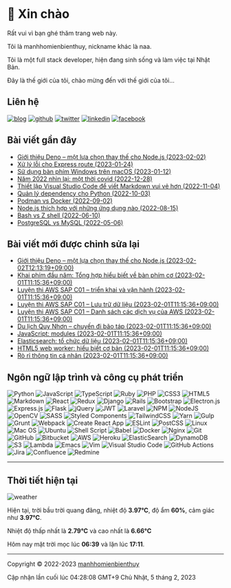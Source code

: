 # 👋 Xin chào

Rất vui vì bạn ghé thăm trang web này.

Tôi là manhhomienbienthuy, nickname khác là naa.

Tôi là một full stack developer, hiện đang sinh sống và làm việc tại Nhật Bản.

Đây là thế giới của tôi, chào mừng đến với thế giới của tôi...

## Liên hệ

[![blog](https://img.shields.io/badge/Website-14A0C4?style=for-the-badge&logo=pelican&logoColor=white)](https://manhhomienbienthuy.github.io/)
[![github](https://img.shields.io/badge/GitHub-%2312100E.svg?&style=for-the-badge&logo=Github&logoColor=white)](https://github.com/manhhomienbienthuy)
[![twitter](https://img.shields.io/badge/twitter-%231DA1F2.svg?&style=for-the-badge&logo=twitter&logoColor=white)](https://twitter.com/_naa_4f)
[![linkedin](https://img.shields.io/badge/linkedin-%230077B5.svg?&style=for-the-badge&logo=linkedin&logoColor=white)](https://www.linkedin.com/in/manhhomienbienthuy)
[![facebook](https://img.shields.io/badge/Facebook-%231877F2.svg?style=for-the-badge&logo=Facebook&logoColor=white)](https://www.facebook.com/manhhomienbienthuy)

## Bài viết gần đây

- [Giới thiệu Deno – một lựa chọn thay thế cho Node.js (2023-02-02)](https://manhhomienbienthuy.github.io/2023/02/02/gioi-thieu-deno-mot-lua-chon-thay-the-cho-nodejs.html)
- [Xử lý lỗi cho Express route (2023-01-24)](https://manhhomienbienthuy.github.io/2023/01/24/xu-ly-loi-cho-express-route.html)
- [Sử dụng bàn phím Windows trên macOS (2023-01-12)](https://manhhomienbienthuy.github.io/2023/01/12/su-dung-ban-phim-windows-tren-macos.html)
- [Năm 2022 nhìn lại: một thời covid (2022-12-28)](https://manhhomienbienthuy.github.io/2022/12/28/nam-2022-nhin-lai-mot-thoi-covid.html)
- [Thiết lập Visual Studio Code để viết Markdown vui vẻ hơn (2022-11-04)](https://manhhomienbienthuy.github.io/2022/11/04/thiet-lap-visual-studio-code-de-viet-markdown-vui-ve-hon.html)
- [Quản lý dependency cho Python (2022-10-03)](https://manhhomienbienthuy.github.io/2022/10/03/quan-ly-dependency-cho-python.html)
- [Podman vs Docker (2022-09-02)](https://manhhomienbienthuy.github.io/2022/09/02/podman-vs-docker.html)
- [Node.js thích hợp với những ứng dụng nào (2022-08-15)](https://manhhomienbienthuy.github.io/2022/08/15/nodejs-thich-hop-voi-nhung-ung-dung-nao.html)
- [Bash vs Z shell (2022-06-10)](https://manhhomienbienthuy.github.io/2022/06/10/bash-vs-z-shell.html)
- [PostgreSQL vs MySQL (2022-05-06)](https://manhhomienbienthuy.github.io/2022/05/06/postgresql-vs-mysql.html)

## Bài viết mới được chỉnh sửa lại

- [Giới thiệu Deno – một lựa chọn thay thế cho Node.js (2023-02-02T12:13:19+09:00)](https://manhhomienbienthuy.github.io/2023/02/02/gioi-thieu-deno-mot-lua-chon-thay-the-cho-nodejs.html)
- [Khai phím đầu năm: Tổng hợp hiểu biết về bàn phím cơ (2023-02-01T11:15:36+09:00)](https://manhhomienbienthuy.github.io/2022/01/04/khai-phim-dau-nam-tong-hop-hieu-biet-ve-ban-phim-co.html)
- [Luyện thi AWS SAP C01 – triển khai và vận hành (2023-02-01T11:15:36+09:00)](https://manhhomienbienthuy.github.io/2021/01/20/luyen-thi-aws-sap-c01-trien-khai-va-van-hanh.html)
- [Luyện thi AWS SAP C01 – Lưu trữ dữ liệu (2023-02-01T11:15:36+09:00)](https://manhhomienbienthuy.github.io/2020/09/05/luyen-thi-aws-sap-c01-luu-tru-du-lieu.html)
- [Luyện thi AWS SAP C01 – Danh sách các dịch vụ của AWS (2023-02-01T11:15:36+09:00)](https://manhhomienbienthuy.github.io/2020/08/27/luyen-thi-aws-sap-c01-danh-sach-cac-dich-vu-cua-aws.html)
- [Du lịch Quy Nhơn – chuyến đi bão táp (2023-02-01T11:15:36+09:00)](https://manhhomienbienthuy.github.io/2020/01/21/du-lich-quy-nhon-chuyen-di-bao-tap.html)
- [JavaScript: modules (2023-02-01T11:15:36+09:00)](https://manhhomienbienthuy.github.io/2019/08/19/javascript-modules.html)
- [Elasticsearch: tổ chức dữ liệu (2023-02-01T11:15:36+09:00)](https://manhhomienbienthuy.github.io/2019/06/20/elasticsearch-to-chuc-du-lieu.html)
- [HTML5 web worker: hiểu biết cơ bản (2023-02-01T11:15:36+09:00)](https://manhhomienbienthuy.github.io/2018/11/20/html5-web-worker-hieu-biet-co-ban.html)
- [Rò rỉ thông tin cá nhân (2023-02-01T11:15:36+09:00)](https://manhhomienbienthuy.github.io/2018/11/09/ro-ri-thong-tin-ca-nhan.html)

## Ngôn ngữ lập trình và công cụ phát triển

![Python](https://img.shields.io/badge/python-3670A0?style=for-the-badge&logo=python&logoColor=ffdd54)
![JavaScript](https://img.shields.io/badge/javascript-%23323330.svg?style=for-the-badge&logo=javascript&logoColor=%23F7DF1E)
![TypeScript](https://img.shields.io/badge/typescript-%23007ACC.svg?style=for-the-badge&logo=typescript&logoColor=white)
![Ruby](https://img.shields.io/badge/ruby-%23CC342D.svg?style=for-the-badge&logo=ruby&logoColor=white)
![PHP](https://img.shields.io/badge/php-%23777BB4.svg?style=for-the-badge&logo=php&logoColor=white)
![CSS3](https://img.shields.io/badge/css3-%231572B6.svg?style=for-the-badge&logo=css3&logoColor=white)
![HTML5](https://img.shields.io/badge/html5-%23E34F26.svg?style=for-the-badge&logo=html5&logoColor=white)
![Markdown](https://img.shields.io/badge/markdown-%23000000.svg?style=for-the-badge&logo=markdown&logoColor=white)
![React](https://img.shields.io/badge/react-%2320232a.svg?style=for-the-badge&logo=react&logoColor=%2361DAFB)
![Redux](https://img.shields.io/badge/redux-%23593d88.svg?style=for-the-badge&logo=redux&logoColor=white)
![Django](https://img.shields.io/badge/django-%23092E20.svg?style=for-the-badge&logo=django&logoColor=white)
![Rails](https://img.shields.io/badge/rails-%23CC0000.svg?style=for-the-badge&logo=ruby-on-rails&logoColor=white)
![Bootstrap](https://img.shields.io/badge/bootstrap-%23563D7C.svg?style=for-the-badge&logo=bootstrap&logoColor=white)
![Electron.js](https://img.shields.io/badge/Electron-191970?style=for-the-badge&logo=Electron&logoColor=white)
![Express.js](https://img.shields.io/badge/express.js-%23404d59.svg?style=for-the-badge&logo=express&logoColor=%2361DAFB)
![Flask](https://img.shields.io/badge/flask-%23000.svg?style=for-the-badge&logo=flask&logoColor=white)
![jQuery](https://img.shields.io/badge/jquery-%230769AD.svg?style=for-the-badge&logo=jquery&logoColor=white)
![JWT](https://img.shields.io/badge/JWT-black?style=for-the-badge&logo=JSON%20web%20tokens)
![Laravel](https://img.shields.io/badge/laravel-%23FF2D20.svg?style=for-the-badge&logo=laravel&logoColor=white)
![NPM](https://img.shields.io/badge/NPM-%23000000.svg?style=for-the-badge&logo=npm&logoColor=white)
![NodeJS](https://img.shields.io/badge/node.js-6DA55F?style=for-the-badge&logo=node.js&logoColor=white)
![OpenCV](https://img.shields.io/badge/opencv-%23white.svg?style=for-the-badge&logo=opencv&logoColor=white)
![SASS](https://img.shields.io/badge/SASS-hotpink.svg?style=for-the-badge&logo=SASS&logoColor=white)
![Styled Components](https://img.shields.io/badge/styled--components-DB7093?style=for-the-badge&logo=styled-components&logoColor=white)
![TailwindCSS](https://img.shields.io/badge/tailwindcss-%2338B2AC.svg?style=for-the-badge&logo=tailwind-css&logoColor=white)
![Yarn](https://img.shields.io/badge/yarn-%232C8EBB.svg?style=for-the-badge&logo=yarn&logoColor=white)
![Gulp](https://img.shields.io/badge/GULP-%23CF4647.svg?style=for-the-badge&logo=gulp&logoColor=white)
![Grunt](https://img.shields.io/badge/Grunt-FAA918.svg?style=for-the-badge&logo=grunt&logoColor=white)
![Webpack](https://img.shields.io/badge/Webpack-8DD6F9.svg?style=for-the-badge&logo=webpack&logoColor=white)
![Create React App](https://img.shields.io/badge/Create%20React%20App-09D3AC.svg?style=for-the-badge&logo=create-react-app&logoColor=white)
![ESLint](https://img.shields.io/badge/ESLint-4B3263?style=for-the-badge&logo=eslint&logoColor=white)
![PostCSS](https://img.shields.io/badge/PostCSS-DD3A0A?style=for-the-badge&logo=postcss&logoColor=white)
![Linux](https://img.shields.io/badge/Linux-FCC624?style=for-the-badge&logo=linux&logoColor=black)
![Mac OS](https://img.shields.io/badge/mac%20os-000000?style=for-the-badge&logo=apple&logoColor=F0F0F0)
![Ubuntu](https://img.shields.io/badge/Ubuntu-E95420?style=for-the-badge&logo=ubuntu&logoColor=white)
![Shell Script](https://img.shields.io/badge/shell_script-%23121011.svg?style=for-the-badge&logo=gnu-bash&logoColor=white)
![Babel](https://img.shields.io/badge/Babel-F9DC3e?style=for-the-badge&logo=babel&logoColor=black)
![Docker](https://img.shields.io/badge/docker-%230db7ed.svg?style=for-the-badge&logo=docker&logoColor=white)
![Nginx](https://img.shields.io/badge/nginx-%23009639.svg?style=for-the-badge&logo=nginx&logoColor=white)
![Git](https://img.shields.io/badge/git-%23F05033.svg?style=for-the-badge&logo=git&logoColor=white)
![GitHub](https://img.shields.io/badge/github-%23121011.svg?style=for-the-badge&logo=github&logoColor=white)
![Bitbucket](https://img.shields.io/badge/bitbucket-%230047B3.svg?style=for-the-badge&logo=bitbucket&logoColor=white)
![AWS](https://img.shields.io/badge/AWS-%23FF9900.svg?style=for-the-badge&logo=amazon-aws&logoColor=white)
![Heroku](https://img.shields.io/badge/heroku-%23430098.svg?style=for-the-badge&logo=heroku&logoColor=white)
![ElasticSearch](https://img.shields.io/badge/-ElasticSearch-005571?style=for-the-badge&logo=elasticsearch&logoColor=white)
![DynamoDB](https://img.shields.io/badge/DynamoDB-4053D6?style=for-the-badge&logo=amazon-dynamodb&logoColor=white)
![S3](https://img.shields.io/badge/Amazon%20S3-569A31?style=for-the-badge&logo=amazon-s3&logoColor=white)
![Lambda](https://img.shields.io/badge/AWS%20Lambda-FF9900?style=for-the-badge&logo=aws-lambda&logoColor=white)
![Emacs](https://img.shields.io/badge/Emacs-%237F5AB6.svg?&style=for-the-badge&logo=gnu-emacs&logoColor=white)
![Vim](https://img.shields.io/badge/VIM-%2311AB00.svg?style=for-the-badge&logo=vim&logoColor=white)
![Visual Studio Code](https://img.shields.io/badge/Visual%20Studio%20Code-0078d7.svg?style=for-the-badge&logo=visual-studio-code&logoColor=white)
![GitHub Actions](https://img.shields.io/badge/github%20actions-%232671E5.svg?style=for-the-badge&logo=githubactions&logoColor=white)
![Jira](https://img.shields.io/badge/jira-%230A0FFF.svg?style=for-the-badge&logo=jira&logoColor=white)
![Confluence](https://img.shields.io/badge/Confluence-172B4D.svg?style=for-the-badge&logo=confluence&logoColor=white)
![Redmine](https://img.shields.io/badge/Redmine-B32024.svg?style=for-the-badge&logo=redmine&logoColor=white)

---

## Thời tiết hiện tại

![weather](https://openweathermap.org/img/wn/01n@2x.png)

Hiện tại, trời bầu trời quang đãng, nhiệt độ **3.97°C**, độ ẩm **60%**, cảm giác như **3.97°C**.

Nhiệt độ thấp nhất là **2.79°C** và cao nhất là **6.66°C**

Hôm nay mặt trời mọc lúc **06:39** và lặn lúc **17:11**.

---

Copyright © 2022-2023 [manhhomienbienthuy](https://manhhomienbienthuy.github.io/)

Cập nhận lần cuối lúc 04:28:08 GMT+9 Chủ Nhật, 5 tháng 2, 2023
